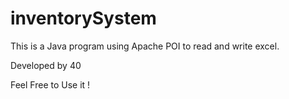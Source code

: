 # inventorySystem
This is a Java program using Apache POI to read and write excel.
 
Developed by 40

Feel Free to Use it !
